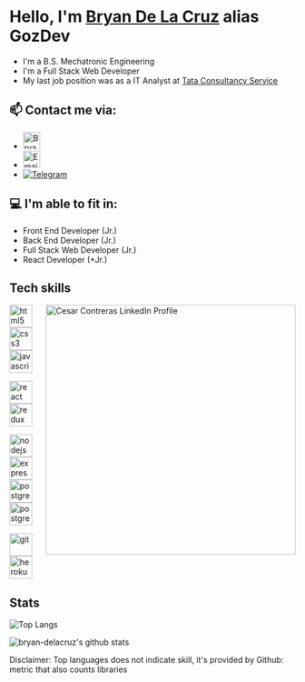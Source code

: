 # Hello, I'm [Bryan De La Cruz][linkedin] alias GozDev


- I'm a B.S. Mechatronic Engineering
- I'm a Full Stack Web Developer
- My last job position was as a IT Analyst at [Tata Consultancy Service][tata]

## 📫 Contact me via:

- <a href="https://www.linkedin.com/in/bdelacruz-pucp/"><img src="https://www.vectorlogo.zone/logos/linkedin/linkedin-icon.svg" alt="Bryan De La Cruz LinkedIn Profile" height="30" width="30"/></a>
- <a href="mailto:bryan.delacruza@gmail.com"><img src="https://www.vectorlogo.zone/logos/gmail/gmail-icon.svg" alt="Email" height="30" width="30"/></a>
- [![Telegram](https://img.shields.io/badge/Telegram-2CA5E0?style=for-the-badge&logo=telegram&logoColor=white)][telegram]

## 💻 I'm able to fit in:

- Front End Developer (Jr.)
- Back End Developer (Jr.)
- Full Stack Web Developer (Jr.)
- React Developer (+Jr.)

## Tech skills
  <img src="https://user-images.githubusercontent.com/67916064/99156868-3bd0da80-26a3-11eb-8d30-a83f596c9c65.jpg" alt="Cesar Contreras LinkedIn Profile" width="440px" align="right">
  
<p width='40%' height="100%"align="left"> 
   <a href="https://www.w3.org/html/" target="_blank"> <img src="https://icongr.am/devicon/html5-original-wordmark.svg?size=40&color=currentColor" alt="html5"             width="40" height="40"/> </a>   
   <a href="https://www.w3schools.com/css/" target="_blank"> <img src="https://icongr.am/devicon/css3-original-wordmark.svg?size=40&color=currentColor" alt="css3"         width="40" height="40"/> </a>
  <a href="https://developer.mozilla.org/en-US/docs/Web/JavaScript" target="_blank">
      <img src="https://icongr.am/devicon/javascript-original.svg?size=40&color=currentColor" alt="javascript" width="40" height="40"/> </a>
 </p>
 
 <p width='40%' align="left">
   <a href="https://reactjs.org/" target="_blank"> <img src="https://icongr.am/devicon/react-original.svg?size=40&color=currentColor" alt="react"                 w       width="40" height="40"/> </a>
    <a href="https://es.redux.js.org/" target="_blank"> <img src="https://cdn.icon-icons.com/icons2/2415/PNG/512/redux_original_logo_icon_146365.png" alt="redux"         width="40" height="40"/> 
    </a>
 </p>
 
 <p width='40%' align="left">    
   <a href="https://nodejs.org" target="_blank"> <img src="https://icongr.am/devicon/nodejs-original-wordmark.svg?size=40&color=currentColor" alt="nodejs"                width="40" height="40"/> </a>
   <a href="https://expressjs.com" target="_blank"> <img src="https://icongr.am/devicon/express-original-wordmark.svg?size=40&color=2ec539" alt="express"                width="40" height="40"/> </a>
   <a href="https://sequelize.org" target="_blank"> <img src="https://icongr.am/devicon/sequelize-original.svg?size=40&color=2ec539" alt="postgresql" width="40"          height="40"/></a>
   <a href="https://www.postgresql.org" target="_blank"> <img src="https://icongr.am/devicon/postgresql-original-wordmark.svg?size=40&color=2ec539"                      alt="postgresql" width="40" height="40"/> </a>
 </p>
 
 <p align="left">
    <a href="https://git-scm.com/" target="_blank"> <img src="https://www.vectorlogo.zone/logos/git-scm/git-scm-icon.svg" alt="git" width="40" height="40"/></a>
    <a href="https://www.heroku.com/home" target="_blank"> <img src="https://icongr.am/devicon/heroku-original.svg?size=40&color=currentColor"                             alt="heroku" width="40" height="40"/></a>
 </p>
 
 ## Stats
![Top Langs](https://github-readme-stats.vercel.app/api/top-langs/?username=bryan-delacruz&layout=compact&langs_count=10&theme=radical&hide=HTML)

![bryan-delacruz's github stats](https://github-readme-stats.vercel.app/api?username=bryan-delacruz&show_icons=true&theme=radical)
  



Disclaimer: Top languages does not indicate skill, it's provided by Github: metric that also counts libraries
  

<!-- Links -->

[linkedin]: https://www.linkedin.com/in/bdelacruz-pucp/
[tata]: https://www.tcs.com/
[telegram]: https://t.me/bryandlcruz
